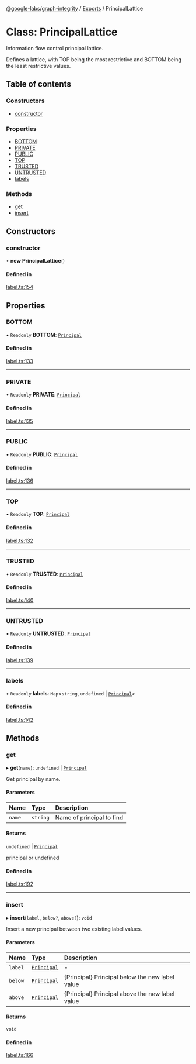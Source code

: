 [@google-labs/graph-integrity](../README.md) / [Exports](../modules.md) / PrincipalLattice

# Class: PrincipalLattice

Information flow control principal lattice.

Defines a lattice, with TOP being the most restrictive and BOTTOM being the
least restrictive values.

## Table of contents

### Constructors

- [constructor](PrincipalLattice.md#constructor)

### Properties

- [BOTTOM](PrincipalLattice.md#bottom)
- [PRIVATE](PrincipalLattice.md#private)
- [PUBLIC](PrincipalLattice.md#public)
- [TOP](PrincipalLattice.md#top)
- [TRUSTED](PrincipalLattice.md#trusted)
- [UNTRUSTED](PrincipalLattice.md#untrusted)
- [labels](PrincipalLattice.md#labels)

### Methods

- [get](PrincipalLattice.md#get)
- [insert](PrincipalLattice.md#insert)

## Constructors

### constructor

• **new PrincipalLattice**()

#### Defined in

[label.ts:154](https://github.com/breadboard-ai/breadboard/blob/99919d5/seeds/graph-integrity/src/label.ts#L154)

## Properties

### BOTTOM

• `Readonly` **BOTTOM**: [`Principal`](Principal.md)

#### Defined in

[label.ts:133](https://github.com/breadboard-ai/breadboard/blob/99919d5/seeds/graph-integrity/src/label.ts#L133)

---

### PRIVATE

• `Readonly` **PRIVATE**: [`Principal`](Principal.md)

#### Defined in

[label.ts:135](https://github.com/breadboard-ai/breadboard/blob/99919d5/seeds/graph-integrity/src/label.ts#L135)

---

### PUBLIC

• `Readonly` **PUBLIC**: [`Principal`](Principal.md)

#### Defined in

[label.ts:136](https://github.com/breadboard-ai/breadboard/blob/99919d5/seeds/graph-integrity/src/label.ts#L136)

---

### TOP

• `Readonly` **TOP**: [`Principal`](Principal.md)

#### Defined in

[label.ts:132](https://github.com/breadboard-ai/breadboard/blob/99919d5/seeds/graph-integrity/src/label.ts#L132)

---

### TRUSTED

• `Readonly` **TRUSTED**: [`Principal`](Principal.md)

#### Defined in

[label.ts:140](https://github.com/breadboard-ai/breadboard/blob/99919d5/seeds/graph-integrity/src/label.ts#L140)

---

### UNTRUSTED

• `Readonly` **UNTRUSTED**: [`Principal`](Principal.md)

#### Defined in

[label.ts:139](https://github.com/breadboard-ai/breadboard/blob/99919d5/seeds/graph-integrity/src/label.ts#L139)

---

### labels

• `Readonly` **labels**: `Map`<`string`, `undefined` \| [`Principal`](Principal.md)\>

#### Defined in

[label.ts:142](https://github.com/breadboard-ai/breadboard/blob/99919d5/seeds/graph-integrity/src/label.ts#L142)

## Methods

### get

▸ **get**(`name`): `undefined` \| [`Principal`](Principal.md)

Get principal by name.

#### Parameters

| Name   | Type     | Description               |
| :----- | :------- | :------------------------ |
| `name` | `string` | Name of principal to find |

#### Returns

`undefined` \| [`Principal`](Principal.md)

principal or undefined

#### Defined in

[label.ts:192](https://github.com/breadboard-ai/breadboard/blob/99919d5/seeds/graph-integrity/src/label.ts#L192)

---

### insert

▸ **insert**(`label`, `below?`, `above?`): `void`

Insert a new principal between two existing label values.

#### Parameters

| Name    | Type                        | Description                                     |
| :------ | :-------------------------- | :---------------------------------------------- |
| `label` | [`Principal`](Principal.md) | -                                               |
| `below` | [`Principal`](Principal.md) | {Principal} Principal below the new label value |
| `above` | [`Principal`](Principal.md) | {Principal} Principal above the new label value |

#### Returns

`void`

#### Defined in

[label.ts:166](https://github.com/breadboard-ai/breadboard/blob/99919d5/seeds/graph-integrity/src/label.ts#L166)
